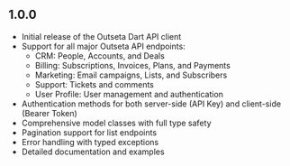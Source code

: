 ## 1.0.0

- Initial release of the Outseta Dart API client
- Support for all major Outseta API endpoints:
  - CRM: People, Accounts, and Deals
  - Billing: Subscriptions, Invoices, Plans, and Payments
  - Marketing: Email campaigns, Lists, and Subscribers
  - Support: Tickets and comments
  - User Profile: User management and authentication
- Authentication methods for both server-side (API Key) and client-side (Bearer Token)
- Comprehensive model classes with full type safety
- Pagination support for list endpoints
- Error handling with typed exceptions
- Detailed documentation and examples
